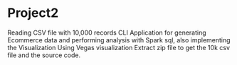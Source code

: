 # Project2
Reading CSV file with 10,000 records
CLI Application for generating Ecommerce data and performing analysis with Spark sql, also implementing the Visualization
Using Vegas visualization
Extract zip file to get the 10k csv file and the source code.
